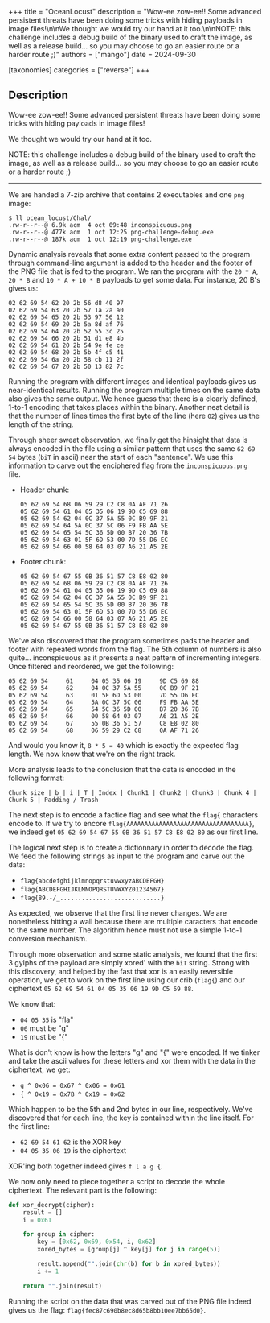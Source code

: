 +++
title = "OceanLocust"
description = "Wow-ee zow-ee!! Some advanced persistent threats have been doing some tricks with hiding payloads in image files!\n\nWe thought we would try our hand at it too.\n\nNOTE: this challenge includes a debug build of the binary used to craft the image, as well as a release build... so you may choose to go an easier route or a harder route ;)"
authors = ["mango"]
date = 2024-09-30

[taxonomies]
categories = ["reverse"]
+++

## Description

Wow-ee zow-ee!! Some advanced persistent threats have been doing some tricks with hiding payloads in image files!

We thought we would try our hand at it too.

NOTE: this challenge includes a debug build of the binary used to craft the image, as well as a release build... so you may choose to go an easier route or a harder route ;)

----

We are handed a 7-zip archive that contains 2 executables and one `png` image:

```
$ ll ocean_locust/Chal/
.rw-r--r--@ 6.9k acm  4 oct 09:48 inconspicuous.png
.rw-r--r--@ 477k acm  1 oct 12:25 png-challenge-debug.exe
.rw-r--r--@ 187k acm  1 oct 12:19 png-challenge.exe
```

Dynamic analysis reveals that some extra content passed to the program through command-line argument is added to the header and the footer of the PNG file that is fed to the program. We ran the program with the `20 * A`, `20 * B` and `10 * A + 10 * B` payloads to get some data. For instance, 20 B's gives us:

```=
02 62 69 54 62 20 2b 56 d8 40 97 
02 62 69 54 63 20 2b 57 1a 2a a0 
02 62 69 54 65 20 2b 53 97 56 12 
02 62 69 54 69 20 2b 5a 8d af 76 
02 62 69 54 64 20 2b 52 55 3c 25
02 62 69 54 66 20 2b 51 d1 e8 4b 
02 62 69 54 61 20 2b 54 9e fe ce 
02 62 69 54 68 20 2b 5b 4f c5 41 
02 62 69 54 6a 20 2b 58 cb 11 2f 
02 62 69 54 67 20 2b 50 13 82 7c 
```

Running the program with different images and identical payloads gives us near-identical results. Running the program multiple times on the same data also gives the same output. We hence guess that there is a clearly defined, 1-to-1 encoding that takes places within the binary. Another neat detail is that the number of lines times the first byte of the line (here `02`) gives us the length of the string.

Through sheer sweat observation, we finally get the hinsight that data is always encoded in the file using a similar pattern that uses the same `62 69 54` bytes (`biT` in ascii) near the start of each "sentence". We use this information to carve out the enciphered flag from the `inconspicuous.png` file.

- Header chunk:
    ```=
    05 62 69 54 68 06 59 29 C2 C8 0A AF 71 26 
    05 62 69 54 61 04 05 35 06 19 9D C5 69 88 
    05 62 69 54 62 04 0C 37 5A 55 0C B9 9F 21 
    05 62 69 54 64 5A 0C 37 5C 06 F9 FB AA 5E
    05 62 69 54 65 54 5C 36 5D 00 B7 20 36 7B 
    05 62 69 54 63 01 5F 6D 53 00 7D 55 D6 EC 
    05 62 69 54 66 00 58 64 03 07 A6 21 A5 2E
    ```

- Footer chunk:
    ```=
    05 62 69 54 67 55 0B 36 51 57 C8 E8 02 80
    05 62 69 54 68 06 59 29 C2 C8 0A AF 71 26
    05 62 69 54 61 04 05 35 06 19 9D C5 69 88 
    05 62 69 54 62 04 0C 37 5A 55 0C B9 9F 21 
    05 62 69 54 65 54 5C 36 5D 00 B7 20 36 7B 
    05 62 69 54 63 01 5F 6D 53 00 7D 55 D6 EC 
    05 62 69 54 66 00 58 64 03 07 A6 21 A5 2E 
    05 62 69 54 67 55 0B 36 51 57 C8 E8 02 80 
    ```

We've also discovered that the program sometimes pads the header and footer with repeated words from the flag. The 5th column of numbers is also quite... inconspicuous as it presents a neat pattern of incrementing integers. Once filtered and reordered, we get the following:

```=
05 62 69 54     61     04 05 35 06 19     9D C5 69 88 
05 62 69 54     62     04 0C 37 5A 55     0C B9 9F 21 
05 62 69 54     63     01 5F 6D 53 00     7D 55 D6 EC
05 62 69 54     64     5A 0C 37 5C 06     F9 FB AA 5E
05 62 69 54     65     54 5C 36 5D 00     B7 20 36 7B 
05 62 69 54     66     00 58 64 03 07     A6 21 A5 2E 
05 62 69 54     67     55 0B 36 51 57     C8 E8 02 80 
05 62 69 54     68     06 59 29 C2 C8     0A AF 71 26
```

And would you know it, `8 * 5 = 40` which is exactly the expected flag length. We now know that we're on the right track.

More analysis leads to the conclusion that the data is encoded in the following format:

`Chunk size | b | i | T | Index | Chunk1 | Chunk2 | Chunk3 | Chunk 4 | Chunk 5 | Padding / Trash`

The next step is to encode a factice flag and see what the `flag{` characters encode to. If we try to encore `flag{AAAAAAAAAAAAAAAAAAAAAAAAAAAAAAAAAA}`, we indeed get `05 62 69 54 67 55 0B 36 51 57 C8 E8 02 80` as our first line.

The logical next step is to create a dictionnary in order to decode the flag. We feed the following strings as input to the program and carve out the data:

- `flag{abcdefghijklmnopqrstuvwxyzABCDEFGH}`
- `flag{ABCDEFGHIJKLMNOPQRSTUVWXYZ01234567}`
- `flag{89.-/_............................}`

As expected, we observe that the first line never changes. We are nonetheless hitting a wall because there are multiple caracters that encode to the same number. The algorithm hence must not use a simple 1-to-1 conversion mechanism. 

Through more observation and some static analysis, we found that the first 3 gylphs of the payload are simply xored' with the `biT` string. Strong with this discovery, and helped by the fast that xor is an easily reversible operation, we get to work on the first line using our crib (`flag{`) and our ciphertext `05 62 69 54 61 04 05 35 06 19 9D C5 69 88`.

We know that:

- `04 05 35` is "fla"
- `06` must be "g"
- `19` must be "{"

What is don't know is how the letters "g" and "{" were encoded. If we tinker and take the ascii values for these letters and xor them with the data in the ciphertext, we get:

- `g ^ 0x06 = 0x67 ^ 0x06 = 0x61`
- `{ ^ 0x19 = 0x7B ^ 0x19 = 0x62` 

Which happen to be the 5th and 2nd bytes in our line, respectively. We've discovered that for each line, the key is contained within the line itself. For the first line:

- `62 69 54 61 62` is the XOR key
- `04 05 35 06 19` is the ciphertext

XOR'ing both together indeed gives `f l a g {`.

We now only need to piece together a script to decode the whole ciphertext. The relevant part is the following:

```python
def xor_decrypt(cipher):
    result = []
    i = 0x61

    for group in cipher:
        key = [0x62, 0x69, 0x54, i, 0x62]
        xored_bytes = [group[j] ^ key[j] for j in range(5)]

        result.append("".join(chr(b) for b in xored_bytes))
        i += 1

    return "".join(result)
```

Running the script on the data that was carved out of the PNG file indeed gives us the flag: `flag{fec87c690b8ec8d65b8bb10ee7bb65d0}`.